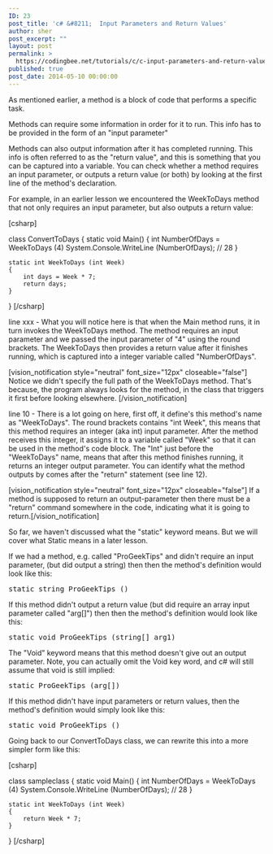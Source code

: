 ```yaml
---
ID: 23
post_title: 'c# &#8211;  Input Parameters and Return Values'
author: sher
post_excerpt: ""
layout: post
permalink: >
  https://codingbee.net/tutorials/c/c-input-parameters-and-return-values
published: true
post_date: 2014-05-10 00:00:00
---
```

As mentioned earlier, a method is a block of code that performs a specific task.

Methods can require some information in order for it to run. This info has to be provided in the form of an "input parameter"

Methods can also output information after it has completed running. This info is often referred to as the  "return value",  and this is something that you can be captured into a variable. You can check whether a method requires an input parameter, or outputs a return value (or both) by looking at the  first line of the method's declaration.

For example, in an earlier lesson we encountered the WeekToDays method that not only requires an input parameter, but also outputs a return value:

[csharp]

class ConvertToDays
{
	static void Main()
	{
                int NumberOfDays = WeekToDays (4)
		System.Console.WriteLine (NumberOfDays);      // 28
	}

	static int WeekToDays (int Week)
	{
		int days = Week * 7;
		return days;
	}
}
[/csharp]

line xxx - What you will notice here is that when the Main method runs, it in turn invokes the WeekToDays method. The method requires an input parameter and we passed the input parameter of "4" using the round brackets. The WeekToDays then provides a return value after it finishes running, which is captured into a integer variable called "NumberOfDays".

[vision_notification style="neutral" font_size="12px" closeable="false"] Notice we didn't specify the full path of the WeekToDays method. That's because, the program always looks for the  method, in the class that triggers it first before looking elsewhere. [/vision_notification]

line 10 - There is a lot going on here, first off, it define's this method's name as "WeekToDays". The round brackets contains "int Week", this means that this method requires an integer (aka int) input parameter. After the method receives this integer, it assigns it to a variable called "Week" so that it can be used in the method's  code block. The "Int" just before the "WeekToDays" name, means that after this method finishes running, it returns an integer output parameter. You can identify what the method outputs by comes after the "return" statement (see line 12).

[vision_notification style="neutral" font_size="12px" closeable="false"] If a method is supposed to return an output-parameter then there must be a "return" command somewhere in the code, indicating what it is going to return.[/vision_notification]

So far, we haven't discussed what the "static" keyword means. But we will cover what Static means in a later lesson.

If we had a method, e.g. called "ProGeekTips" and  didn't require an input parameter, (but did output a string) then then the method's definition would look like this:
<pre>static string ProGeekTips ()</pre>
If this method didn't output a return value (but did require an array input parameter called "arg[]") then then the method's definition would look like this:
<pre>static void ProGeekTips (string[] arg1)</pre>
The "Void" keyword means that this method doesn't give out an output parameter.  Note, you can actually omit the Void key word, and c# will still assume that void is still implied:
<pre>static ProGeekTips (arg[])</pre>
If this method didn't have input parameters or return values, then the method's definition would simply look like this:
<pre>static void ProGeekTips ()</pre>
Going back to our ConvertToDays class, we can rewrite this into a more simpler form like this:

[csharp]

class sampleclass
{
	static void Main()
	{
                int NumberOfDays = WeekToDays (4)
		System.Console.WriteLine (NumberOfDays);      // 28
	}

	static int WeekToDays (int Week)
	{
		return Week * 7;
	}
}
[/csharp]